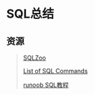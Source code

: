 # SQL总结

## 资源

> [SQLZoo](https://sqlzoo.net/wiki/SQL_Tutorial/zh)
>
> [List of SQL Commands](https://www.codecademy.com/articles/sql-commands)
>
> [runoob SQL教程](https://www.runoob.com/sql/sql-tutorial.html)



